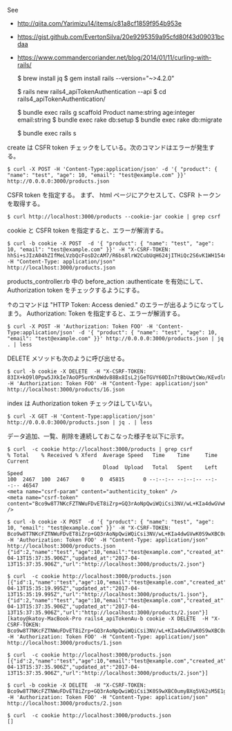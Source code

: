 See
- http://qiita.com/Yarimizu14/items/c81a8cf1859f954b953e
- https://gist.github.com/EvertonSilva/20e9295359a95cfd80f43d09031bcdaa
- https://www.commandercoriander.net/blog/2014/01/11/curling-with-rails/


    $ brew install jq
    $ gem install rails --version="~>4.2.0"

    $ rails new rails4_apiTokenAuthentication --api
    $ cd rails4_apiTokenAuthentication/

    $ bundle exec rails g scaffold Product name:string age:integer email:string
    $ bundle exec rake db:setup
    $ bundle exec rake db:migrate

    $ bundle exec rails s

create は CSFR token チェックをしている。次のコマンドはエラーが発生する。

    $ curl -X POST -H 'Content-Type:application/json' -d '{ "product": { "name": "test", "age": 10, "email": "test@example.com" }}' http://0.0.0.0:3000/products.json

CSFR token を指定する。
まず、 html ページにアクセスして、CSFR トークンを取得する。

    $ curl http://localhost:3000/products --cookie-jar cookie | grep csrf

cookie と CSFR token を指定すると、エラーが解消する。

    $ curl -b cookie -X POST  -d '{ "product": { "name": "test", "age": 10, "email": "test@example.com" }}' -H "X-CSRF-TOKEN: hhSi+sJIzA04hZIfMeLVzbQcFosD2cAM7/R6bs8lrW2CubUqH624jITHiQc2S6vK1WH154ni2fcCq199I5gTRA==" -H "Content-Type: application/json" http://localhost:3000/products.json

products_controller.rb 中の before_action :authenticate を有効にして、
Authorization token をチェックするようにする。

↑のコマンドは "HTTP Token: Access denied." のエラーが出るようになってしまう。
Authorization: Token を指定すると、エラーが解消する。

    $ curl -X POST -H 'Authorization: Token FOO' -H 'Content-Type:application/json' -d '{ "product": { "name": "test", "age": 10, "email": "test@example.com" }}' http://0.0.0.0:3000/products.json | jq . | less

DELETE メソッドも次のように呼び出せる。

    $ curl -b cookie -X DELETE  -H "X-CSRF-TOKEN: 83IX+kO9l0Ppw5JXkIe7AoOP5urKnDWdv88Bx8IsL2jGeTGVY60DIn7tBbUwtCWo/KEvdlnBsgf5pZYlvaYD8A==" -H 'Authorization: Token FOO' -H "Content-Type: application/json" http://localhost:3000/products/16.json

index は Authorization token チェックはしていない。

    $ curl -X GET -H 'Content-Type:application/json' http://0.0.0.0:3000/products.json | jq . | less


データ追加、一覧、削除を連続しておこなった様子を以下に示す。

    $ curl  -c cookie http://localhost:3000/products | grep csrf
    % Total    % Received % Xferd  Average Speed   Time    Time     Time  Current
                                   Dload  Upload   Total   Spent    Left  Speed
    100  2467  100  2467    0     0  45815      0 --:--:-- --:--:-- --:--:-- 46547
    <meta name="csrf-param" content="authenticity_token" />
    <meta name="csrf-token" content="Bco9w8T7NKcFZTNWuFDvET8iZrp+GQ3rAoNpQwiWQiCsi3NV/wL+KIa4dwGVwK0S9wXBC0umyBXq5V62sM5E1g==" />

    $ curl -b cookie -X POST  -d '{ "product": { "name": "test", "age": 10, "email": "test@example.com" }}' -H "X-CSRF-TOKEN: Bco9w8T7NKcFZTNWuFDvET8iZrp+GQ3rAoNpQwiWQiCsi3NV/wL+KIa4dwGVwK0S9wXBC0umyBXq5V62sM5E1g==" -H 'Authorization: Token FOO' -H "Content-Type: application/json" http://localhost:3000/products.json
    {"id":2,"name":"test","age":10,"email":"test@example.com","created_at":"2017-04-13T15:37:35.906Z","updated_at":"2017-04-13T15:37:35.906Z","url":"http://localhost:3000/products/2.json"}

    $ curl  -c cookie http://localhost:3000/products.json
    [{"id":1,"name":"test","age":10,"email":"test@example.com","created_at":"2017-04-13T15:35:19.995Z","updated_at":"2017-04-13T15:35:19.995Z","url":"http://localhost:3000/products/1.json"},{"id":2,"name":"test","age":10,"email":"test@example.com","created_at":"2017-04-13T15:37:35.906Z","updated_at":"2017-04-13T15:37:35.906Z","url":"http://localhost:3000/products/2.json"}][katoy@katoy-MacBook-Pro rails4_apiTokenAu-b cookie -X DELETE  -H "X-CSRF-TOKEN: Bco9w8T7NKcFZTNWuFDvET8iZrp+GQ3rAoNpQwiWQiCsi3NV/wL+KIa4dwGVwK0S9wXBC0umyBXq5V62sM5E1g==" -H 'Authorization: Token FOO' -H "Content-Type: application/json" http://localhost:3000/products/1.json

    $ curl  -c cookie http://localhost:3000/products.json
    [{"id":2,"name":"test","age":10,"email":"test@example.com","created_at":"2017-04-13T15:37:35.906Z","updated_at":"2017-04-13T15:37:35.906Z","url":"http://localhost:3000/products/2.json"}]

    $ curl -b cookie -X DELETE  -H "X-CSRF-TOKEN: Bco9w8T7NKcFZTNWuFDvET8iZrp+GQ3rAoNpQwiWQiCsi3K0S9wXBC0umyBXq5V62sM5E1g==" -H 'Authorization: Token FOO' -H "Content-Type: application/json" http://localhost:3000/products/2.json

    $ curl  -c cookie http://localhost:3000/products.json
    []
